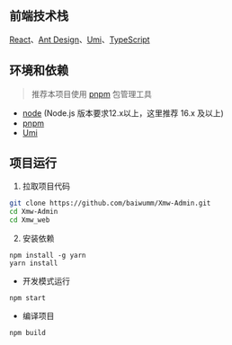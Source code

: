 ## 前端技术栈
[React](https://react.dev/)、[Ant Design](https://ant.design/)、[Umi](https://umijs.org/)、[TypeScript](https://github.com/microsoft/TypeScript)

## 环境和依赖
> 推荐本项目使用 [pnpm](https://github.com/pnpm/pnpm/) 包管理工具
- [node](https://nodejs.org/) (Node.js 版本要求12.x以上，这里推荐 16.x 及以上)
- [pnpm](https://github.com/pnpm/pnpm/)
- [Umi](https://umijs.org/)

## 项目运行

1. 拉取项目代码
```bash
git clone https://github.com/baiwumm/Xmw-Admin.git
cd Xmw-Admin
cd Xmw_web
```

2. 安装依赖
```
npm install -g yarn
yarn install
```

- 开发模式运行
```
npm start
```

- 编译项目
```
npm build
```